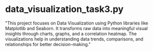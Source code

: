 # data_visualization_task3.py
"This project focuses on Data Visualization using Python libraries like Matplotlib and Seaborn. It transforms raw data into meaningful visual insights through charts, graphs, and a correlation heatmap. The visualizations help in understanding data trends, comparisons, and relationships for better decision-making."
